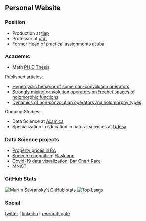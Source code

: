 ## Personal Website
### Position
- Production at [tiap](https://www.tiapsa.com/)
- Professor at [utdt](https://www.utdt.edu/)
- Former Head of practical assignments at [uba](http://web.dm.uba.ar/)


### Academic

- Math [PH.D Thesis](https://bibliotecadigital.exactas.uba.ar/collection/tesis/document/tesis_n6068_Savransky)

Published articles:
- [Hypercyclic behavior of some non-convolution operators](http://www.mathjournals.org/jot/2017-077-001/2017-077-001-003.html)
- [Strongly mixing convolution operators on Fréchet spaces of holomorphic functions](https://link.springer.com/article/10.1007/s00020-014-2182-5)
- [Dynamics of non-convolution operators and holomorphy types](https://www.sciencedirect.com/science/article/abs/pii/S0022247X18306814)

Ongoing Studies:
- Data Science at [Acamica](https://www.acamica.com/)
- Specialization in education in natural sciences at [Udesa](https://udesa.edu.ar/)


### Data Science projects

- [Property prices in BA](https://github.com/msavransky/properati)
- [Speech recognition](https://msavransky.github.io/Speech-Recognition/): [Flask app](http://msavransky.pythonanywhere.com/)
- [Covid-19 data visualization](https://github.com/msavransky/covid/blob/main/Covid_19_VIS.ipynb): [Bar Chart Race](https://public.flourish.studio/visualisation/5397945/)
- [MNIST](https://github.com/msavransky/mnist/blob/main/MNIST.ipynb)

### GitHub Stats
[![Martin Savransky's GitHub stats](https://github-readme-stats.vercel.app/api?username=msavransky&hide=contribs,prs&show_icons=true&theme=radical)](https://github.com/msavransky/github-readme-stats)
[![Top Langs](https://github-readme-stats.vercel.app/api/top-langs/?username=msavransky&layout=compact)](https://github.com/msavransky/github-readme-stats)

### Social 
[twitter](https://twitter.com/MartinSavransky) | [linkedin](https://www.linkedin.com/in/martin-savransky-24596836/) | [research gate](https://www.researchgate.net/profile/Martin-Savransky) 
